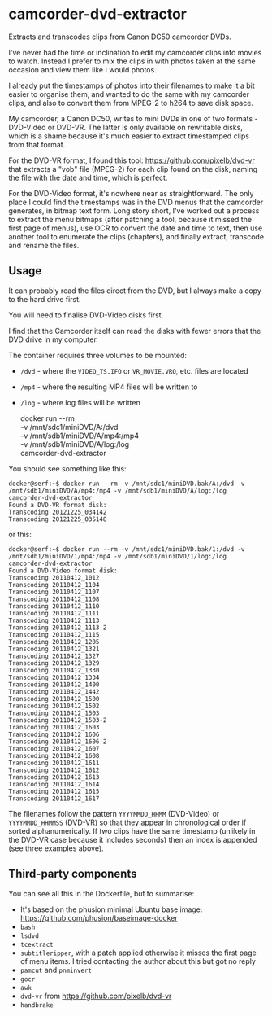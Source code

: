 # camcorder-dvd-extractor
Extracts and transcodes clips from Canon DC50 camcorder DVDs.

I've never had the time or inclination to edit my camcorder clips into movies to watch.
Instead I prefer to mix the clips in with photos taken at the same occasion and view them
like I would photos.

I already put the timestamps of photos into their filenames to make it a bit easier to 
organise them, and wanted to do the same with my camcorder clips, and also to convert them 
from MPEG-2 to h264 to save disk space.

My camcorder, a Canon DC50, writes to mini DVDs in one of two formats - DVD-Video or DVD-VR.
The latter is only available on rewritable disks, which is a shame because it's much easier to 
extract timestamped clips from that format.

For the DVD-VR format, I found this tool: https://github.com/pixelb/dvd-vr that extracts a 
"vob" file (MPEG-2) for each clip found on the disk, naming the file with the date and time, 
which is perfect.

For the DVD-Video format, it's nowhere near as straightforward.  The only place I could find
the timestamps was in the DVD menus that the camcorder generates, in bitmap text form.  Long
story short, I've worked out a process to extract the menu bitmaps (after patching a tool, because
it missed the first page of menus), use OCR to convert the date and time to text, then use
another tool to enumerate the clips (chapters), and finally extract, transcode and rename the
files.

## Usage

It can probably read the files direct from the DVD, but I always make a copy to the hard
drive first.

You will need to finalise DVD-Video disks first.

I find that the Camcorder itself can read the disks with fewer errors that the DVD drive in my
computer.

The container requires three volumes to be mounted:

* `/dvd` - where the `VIDEO_TS.IFO` or `VR_MOVIE.VRO`, etc. files are located
* `/mp4` - where the resulting MP4 files will be written to
* `/log` - where log files will be written

    docker run --rm \
      -v /mnt/sdc1/miniDVD/A:/dvd \
      -v /mnt/sdb1/miniDVD/A/mp4:/mp4 \
      -v /mnt/sdb1/miniDVD/A/log:/log \
      camcorder-dvd-extractor

You should see something like this:

    docker@serf:~$ docker run --rm -v /mnt/sdc1/miniDVD.bak/A:/dvd -v /mnt/sdb1/miniDVD/A/mp4:/mp4 -v /mnt/sdb1/miniDVD/A/log:/log camcorder-dvd-extractor
    Found a DVD-VR format disk:
    Transcoding 20121225_034142
    Transcoding 20121225_035148

or this:

    docker@serf:~$ docker run --rm -v /mnt/sdc1/miniDVD.bak/1:/dvd -v /mnt/sdb1/miniDVD/1/mp4:/mp4 -v /mnt/sdb1/miniDVD/1/log:/log camcorder-dvd-extractor
    Found a DVD-Video format disk:
    Transcoding 20110412_1012
    Transcoding 20110412_1104
    Transcoding 20110412_1107
    Transcoding 20110412_1108
    Transcoding 20110412_1110
    Transcoding 20110412_1111
    Transcoding 20110412_1113
    Transcoding 20110412_1113-2
    Transcoding 20110412_1115
    Transcoding 20110412_1205
    Transcoding 20110412_1321
    Transcoding 20110412_1327
    Transcoding 20110412_1329
    Transcoding 20110412_1330
    Transcoding 20110412_1334
    Transcoding 20110412_1400
    Transcoding 20110412_1442
    Transcoding 20110412_1500
    Transcoding 20110412_1502
    Transcoding 20110412_1503
    Transcoding 20110412_1503-2
    Transcoding 20110412_1603
    Transcoding 20110412_1606
    Transcoding 20110412_1606-2
    Transcoding 20110412_1607
    Transcoding 20110412_1608
    Transcoding 20110412_1611
    Transcoding 20110412_1612
    Transcoding 20110412_1613
    Transcoding 20110412_1614
    Transcoding 20110412_1615
    Transcoding 20110412_1617

The filenames follow the pattern `YYYYMMDD_HHMM` (DVD-Video) or `YYYYMMDD_HHMMSS` (DVD-VR) 
so that they appear in chronological order if sorted alphanumerically.
If two clips have the same timestamp (unlikely in the DVD-VR case because it includes seconds)
then an index is appended (see three examples above).

## Third-party components

You can see all this in the Dockerfile, but to summarise:

* It's based on the phusion minimal Ubuntu base image: https://github.com/phusion/baseimage-docker
* `bash`
* `lsdvd`
* `tcextract`
* `subtitleripper`, with a patch applied otherwise it misses the first page of menu items.  I tried contacting the author about this but got no reply
* `pamcut` and `pnminvert`
* `gocr`
* `awk`
* `dvd-vr` from https://github.com/pixelb/dvd-vr
* `handbrake`
